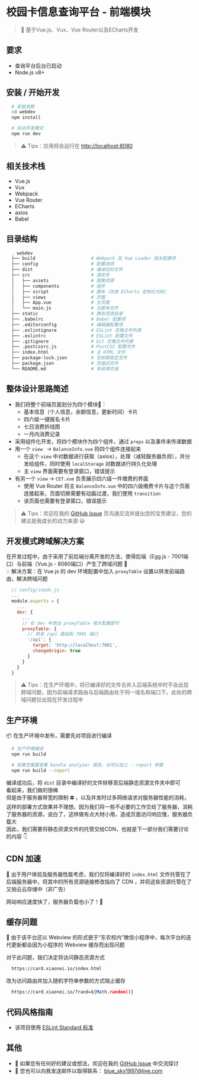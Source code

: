 # 校园卡信息查询平台 - 前端模块

> &#x1F3B8; 基于Vue.js、Vux、Vue Router以及ECharts开发

## 要求

  + 查询平台后台已启动
  + Node.js v8+

## 安装 / 开始开发

```bash
  # 安装依赖
  cd webdev
  npm install

  # 启动开发模式
  npm run dev
```

> &#x26A0; Tips：应用将会运行在 [http://localhost:8080](http://localhost:8080)

## 相关技术栈

  + Vue.js
  + Vux
  + Webpack
  + Vue Router
  + ECharts
  + axios
  + Babel

## 目录结构

```bash
  . webdev
  ├── build                     # Webpack 及 Vue Loader 相关配置项
  ├── config                    # 配置选项
  ├── dist                      # 编译后的文件
  ├── src                       # 源文件
  │   ├── assets                # 图像资源
  │   ├── components            # 组件
  │   ├── script                # 脚本（存放 ECharts 定制化代码）
  │   ├── views                 # 页面
  │   ├── App.vue               # 主页面
  │   └── main.js               # 主脚本文件
  ├── static                    # 静态资源目录
  ├── .babelrc                  # Babel 配置项
  ├── .editorconfig             # 编辑器配置项
  ├── .eslintignore             # ESLint 忽略文件列表
  ├── .eslintrc                 # ESLint 配置文件
  ├── .gitignore                # Git 忽略文件列表
  ├── .postcssrc.js             # PostCSS 配置文件
  ├── index.html                # 主 HTML 文件
  ├── package-lock.json         # 包依赖锁定文件
  ├── package.json              # 包描述文件
  └── README.md                 # 本说明文档
```

## 整体设计思路简述

  + 我们将整个前端页面划分为四个模块&#x1F355;：
    - 基本信息（个人信息，余额信息，更新时间）卡片
    - 四六级一键报名卡片
    - 七日消费折线图
    - 一月内消费记录
  + 采用组件化开发，将四个模块作为四个组件，通过 `props` 以及事件来传递数据
  + 用一个 `view ` -> `BalanceInfo.vue` 将四个组件连接起来
    - 在这个 `view` 中对数据进行获取（axios），处理（减轻服务器负担），并分发给组件，同时使用 `localStorage` 对数据进行持久化处理
    - 主 `view` 界面需要有登录窗口，错误提示
  + 有另一个 `view` -> `CET.vue` 负责展示四六级一件缴费的界面
    - 使用 Vue Router 将主 `BalanceInfo.vue` 中的四六级缴费卡片与这个页面连接起来，页面切换需要有动画过渡，我们使用 `transition`
    - 该页面也需要有登录窗口，错误提示

> &#x26A0; Tips：欢迎在我的 [GitHub Issue](https://github.com/BlueSky1997AL/neau-card/issues) 页沟通交流并提出您的宝贵建议，您的建议是我成长的动力来源 &#x1F603;

## 开发模式跨域解决方案

在开发过程中，由于采用了前后端分离开发的方法，使得后端（Egg.js - 7001端口）与前端（Vue.js - 8080端口）产生了跨域问题 &#x1F4A2;  
&#x1F4A1; 解决方案：在 Vue.js 的 dev 环境配置中加入 `proxyTable` 设置以转发前端路由，解决跨域问题

```js
  // config/inedx.js
  ...
  module.exports = {
    ...
    dev: {
      ...
      // 在 dev 中添加 proxyTable 相关配置即可
      proxyTable: {
        // 转发 /api 路由到 7001 端口
        '/api': {
          target: 'http://localhost:7001',
          changeOrigin: true
        }
      }
    }
  }
```

> &#x26A0; Tips：在生产环境中，将已编译好的文件合并入后端系统中时不会出现跨域问题，因为前端请求路由与后端路由处于同一域名和端口下。此处的跨域问题仅出现在开发过程中

## 生产环境

&#x1F4E6; 在生产环境中发布，需要先对项目进行编译

```bash
  # 生产环境编译
  npm run build

  # 如果您需要查看 bundle analyzer 报告，也可以加上 --report 参数
  npm run build --report
```

编译成功后，将 `dist` 目录中编译好的文件转移至后端静态资源文件夹中即可  
看起来，我们做的很棒  
但是由于服务器带宽的限制 &#x26D4; ，以及并发时过多网络请求对服务器性能的消耗，这样的部署方式效果并不理想。因为我们将一些不必要的工作交给了服务器，消耗了服务器的资源，说白了，这样做有点大材小用，造成页面访问响应慢，服务器负载大  
因此，我们需要将静态资源文件的托管交给CDN，也就是下一部分我们需要讨论的内容 &#x1F447;

## CDN 加速

&#x1F680; 出于用户体验及服务器性能考虑，我们仅将编译好的 `index.html` 文件托管在了后端服务器中，将其中的所有资源链接修改指向了 CDN ，并将这些资源托管在了又拍云云存储中（非广告）

网站响应速度快了，服务器负载也小了！&#x1F389;

## 缓存问题

&#x1F4D1; 由于该平台还以 Webview 的形式嵌于“东农校内”微信小程序中，每次平台的迭代更新都会因为小程序的 Webview 缓存而出现问题

对于此问题，我们决定将访问静态资源方式

```bash
  https://card.xiaonei.io/index.html
```

改为访问路由并加入随机字符串参数的方式阻止缓存

```bash
  https://card.xiaonei.io/?rand=${Math.random()}
```

## 代码风格指南

  + 该项目使用 [ESLint Standard 标准](https://github.com/feross/standard/blob/master/RULES.md#javascript-standard-style)

## 其他

  + &#x1F4CD; 如果您有任何好的建议或想法，欢迎在我的 [GitHub Issue](https://github.com/BlueSky1997AL/neau-card/issues) 中交流探讨
  + &#x1F4E7; 您也可以向我发送邮件以取得联系： blue_sky1997@live.com
